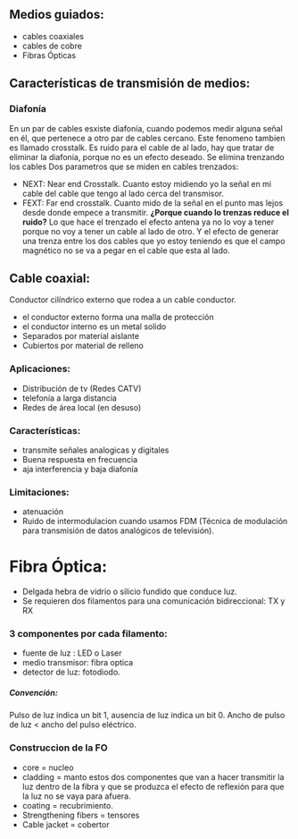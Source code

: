 ## Medios guiados:
- cables coaxiales
- cables de cobre
- Fibras Ópticas
## Características de transmisión de medios:

### Diafonía
En un par de cables esxiste diafonía, cuando podemos medir alguna señal en él, que pertenece a otro par de cables cercano. Este fenomeno tambien es llamado crosstalk.
Es ruido para el cable de al lado, hay que tratar de eliminar la diafonia, porque no es un efecto deseado. Se elimina trenzando los cables
Dos parametros que se miden en cables trenzados:
- NEXT: Near end Crosstalk. Cuanto estoy midiendo yo la señal en mi cable del cable que tengo al lado cerca del transmisor.
- FEXT: Far end crosstalk. Cuanto mido de la señal en el punto mas lejos desde donde empece a transmitir.
**¿Porque cuando lo trenzas reduce el ruido?**
Lo que hace el trenzado el efecto antena ya no lo voy a tener porque no voy a tener un cable al lado de otro. Y el efecto de generar una trenza entre los dos cables que yo estoy teniendo es que el campo magnético no se va a pegar en el cable que esta al lado.
## Cable coaxial:
Conductor cilíndrico externo que rodea a un cable conductor.
- el conductor externo forma una malla de protección 
- el conductor interno es un metal solido
- Separados por material aislante
- Cubiertos por material de relleno
### Aplicaciones:
- Distribución de tv (Redes CATV)
- telefonía a larga distancia
- Redes de área local (en desuso)
### Características:
- transmite señales analogicas y digitales
- Buena respuesta en frecuencia
- aja interferencia y baja diafonía
### Limitaciones:
- atenuación
- Ruido de intermodulacion cuando usamos FDM (Técnica de modulación para transmisión de datos analógicos de televisión).
# Fibra Óptica:
- Delgada hebra de vidrio o silicio fundido que conduce luz.
- Se requieren dos filamentos para una comunicación bidireccional: TX y RX
### 3 componentes por cada filamento:
- fuente de luz : LED o Laser
- medio transmisor: fibra optica
- detector de luz: fotodiodo.
##### Convención: 
Pulso de luz indica un bit 1, ausencia de luz indica un bit 0. Ancho de pulso de luz < ancho del pulso eléctrico.
### Construccion de la FO
- core = nucleo
- cladding = manto
estos dos componentes que van a hacer transmitir la luz dentro de la fibra y que se produzca el efecto de reflexión para que la luz no se vaya para afuera.
- coating = recubrimiento.
- Strengthening fibers = tensores
- Cable jacket = cobertor
